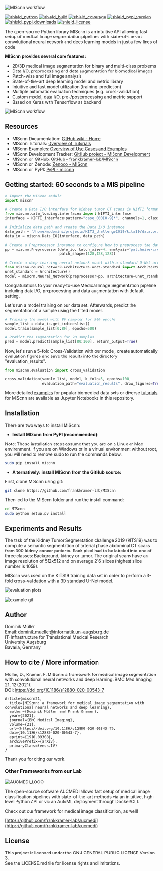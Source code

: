 ![MIScnn workflow](docs/logo_long.png)

[![shield_python](https://img.shields.io/pypi/pyversions/miscnn?style=flat-square)](https://www.python.org/)
[![shield_build](https://img.shields.io/travis/frankkramer-lab/miscnn/master?style=flat-square)](https://travis-ci.org/github/frankkramer-lab/MIScnn)
[![shield_coverage](https://img.shields.io/codecov/c/gh/frankkramer-lab/miscnn?style=flat-square)](https://codecov.io/gh/frankkramer-lab/miscnn)
[![shield_pypi_version](https://img.shields.io/pypi/v/miscnn?style=flat-square)](https://pypi.org/project/miscnn/)
[![shield_pypi_downloads](https://img.shields.io/pypi/dm/miscnn?style=flat-square)](https://pypistats.org/packages/miscnn)
[![shield_license](https://img.shields.io/github/license/frankkramer-lab/miscnn?style=flat-square)](https://www.gnu.org/licenses/gpl-3.0.en.html)

The open-source Python library MIScnn is an intuitive API allowing fast setup of medical image segmentation pipelines with state-of-the-art convolutional neural network and deep learning models in just a few lines of code.

**MIScnn provides several core features:**
- 2D/3D medical image segmentation for binary and multi-class problems
- Data I/O, preprocessing and data augmentation for biomedical images
- Patch-wise and full image analysis
- State-of-the-art deep learning model and metric library
- Intuitive and fast model utilization (training, prediction)
- Multiple automatic evaluation techniques (e.g. cross-validation)
- Custom model, data I/O, pre-/postprocessing and metric support
- Based on Keras with Tensorflow as backend

![MIScnn workflow](docs/MIScnn.pipeline.png)

## Resources

- MIScnn Documentation: [GitHub wiki - Home](https://github.com/frankkramer-lab/MIScnn/wiki)
- MIScnn Tutorials: [Overview of Tutorials](https://github.com/frankkramer-lab/MIScnn/wiki/Tutorials)
- MIScnn Examples: [Overview of Use Cases and Examples](https://github.com/frankkramer-lab/MIScnn/wiki/Examples)
- MIScnn Development Tracker: [GitHub project - MIScnn Development](https://github.com/frankkramer-lab/MIScnn/projects/1)
- MIScnn on GitHub: [GitHub - frankkramer-lab/MIScnn](https://github.com/frankkramer-lab/MIScnn)
- MIScnn on Zenodo: [Zenodo - MIScnn](https://doi.org/10.5281/zenodo.3970863)
- MIScnn on PyPI: [PyPI - miscnn](https://pypi.org/project/miscnn/)

## Getting started: 60 seconds to a MIS pipeline

```python
# Import the MIScnn module
import miscnn

# Create a Data I/O interface for kidney tumor CT scans in NIfTI format
from miscnn.data_loading.interfaces import NIFTI_interface
interface = NIFTI_interface(pattern="case_000[0-9]*", channels=1, classes=3)

# Initialize data path and create the Data I/O instance
data_path = "/home/mudomini/projects/KITS_challenge2019/kits19/data.original/"
data_io = miscnn.Data_IO(interface, data_path)

# Create a Preprocessor instance to configure how to preprocess the data into batches
pp = miscnn.Preprocessor(data_io, batch_size=4, analysis="patchwise-crop",
                         patch_shape=(128,128,128))

# Create a deep learning neural network model with a standard U-Net architecture
from miscnn.neural_network.architecture.unet.standard import Architecture
unet_standard = Architecture()
model = miscnn.Neural_Network(preprocessor=pp, architecture=unet_standard)
```

Congratulations to your ready-to-use Medical Image Segmentation pipeline including data I/O, preprocessing and data augmentation with default setting.

Let's run a model training on our data set. Afterwards, predict the segmentation of a sample using the fitted model.

```python
# Training the model with 80 samples for 500 epochs
sample_list = data_io.get_indiceslist()
model.train(sample_list[0:80], epochs=500)

# Predict the segmentation for 20 samples
pred = model.predict(sample_list[80:100], return_output=True)
```

Now, let's run a 5-fold Cross-Validation with our model, create automatically evaluation figures and save the results into the directory "evaluation_results".

```python
from miscnn.evaluation import cross_validation

cross_validation(sample_list, model, k_fold=5, epochs=100,
                 evaluation_path="evaluation_results", draw_figures=True)
```

More detailed [examples](https://github.com/frankkramer-lab/MIScnn/wiki/Examples) for popular biomedical data sets or diverse [tutorials](https://github.com/frankkramer-lab/MIScnn/wiki/Tutorials) for MIScnn are available as Jupyter Notebooks in this repository.

## Installation

There are two ways to install MIScnn:

- **Install MIScnn from PyPI (recommended):**

Note: These installation steps assume that you are on a Linux or Mac environment. If you are on Windows or in a virtual environment without root, you will need to remove sudo to run the commands below.

```sh
sudo pip install miscnn
```

- **Alternatively: install MIScnn from the GitHub source:**

First, clone MIScnn using git:

```sh
git clone https://github.com/frankkramer-lab/MIScnn
```

Then, cd to the MIScnn folder and run the install command:

```sh
cd MIScnn
sudo python setup.py install
```

## Experiments and Results

The task of the Kidney Tumor Segmentation challenge 2019 (KITS19) was to compute a semantic segmentation of arterial phase abdominal CT scans from 300 kidney cancer patients. Each pixel had to be labeled into one of three classes: Background, kidney or tumor. The original scans have an image resolution of 512x512 and on average 216 slices (highest slice number is 1059).

MIScnn was used on the KITS19 training data set in order to perform a 3-fold cross-validation with a 3D standard U-Net model.

![evaluation plots](docs/kits19_evaluation.png)

![example gif](docs/visualization.case_case_00044.gif)

## Author

Dominik Müller\
Email: dominik.mueller@informatik.uni-augsburg.de\
IT-Infrastructure for Translational Medical Research\
University Augsburg\
Bavaria, Germany

## How to cite / More information

Müller, D., Kramer, F. MIScnn: a framework for medical image segmentation with convolutional neural networks and deep learning. BMC Med Imaging 21, 12 (2021).  
DOI: https://doi.org/10.1186/s12880-020-00543-7

```
Article{miscnn21,
  title={MIScnn: a framework for medical image segmentation with convolutional neural networks and deep learning},
  author={Dominik Müller and Frank Kramer},
  year={2021},
  journal={BMC Medical Imaging},
  volume={21},
  url={https://doi.org/10.1186/s12880-020-00543-7},
  doi={10.1186/s12880-020-00543-7},
  eprint={1910.09308},
  archivePrefix={arXiv},
  primaryClass={eess.IV}
}
```

Thank you for citing our work.

### Other Frameworks from our Lab

![AUCMEDI_LOGO](https://github.com/frankkramer-lab/aucmedi/raw/master/docs/images/aucmedi.logo.description.png)

The open-source software AUCMEDI allows fast setup of medical image classification pipelines with state-of-the-art methods via an intuitive, high-level Python API or via an AutoML deployment through Docker/CLI.

Check out our framework for medical image classification, as well!

[https://github.com/frankkramer-lab/aucmedi](https://github.com/frankkramer-lab/aucmedi)

## License

This project is licensed under the GNU GENERAL PUBLIC LICENSE Version 3.\
See the LICENSE.md file for license rights and limitations.
